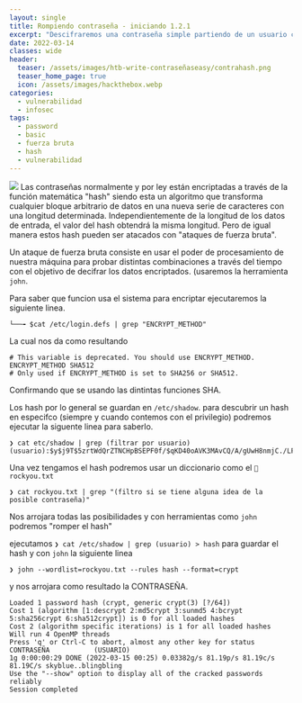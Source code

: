 ```yaml
---
layout: single
title: Rompiendo contraseña - iniciando 1.2.1
excerpt: "Descifraremos una contraseña simple partiendo de un usuario con privilegios usando un diccionario de contraseñas para realizar un ataque de fuerza bruta."
date: 2022-03-14
classes: wide
header:
  teaser: /assets/images/htb-write-contraseñaseasy/contrahash.png
  teaser_home_page: true
  icon: /assets/images/hackthebox.webp
categories:
  - vulnerabilidad
  - infosec
tags:  
  - password
  - basic
  - fuerza bruta 
  - hash
  - vulnerabilidad
---
```


![](/assets/images/htb-write-contraseñaseasy/contrahash.png)
Las contraseñas normalmente y por ley están encriptadas a través de la función matemática "hash" siendo esta un algoritmo que transforma cualquier bloque arbitrario de datos en una nueva serie de caracteres con una longitud determinada. Independientemente de la longitud de los datos de entrada, el valor del hash obtendrá la misma longitud. Pero de igual manera estos hash pueden ser atacados con "ataques de fuerza bruta".

Un ataque de fuerza bruta consiste en usar el poder de procesamiento de nuestra máquina para probar distintas combinaciones a través del tiempo con el objetivo de decifrar los datos encriptados. (usaremos la herramienta `john`.

Para saber que funcion usa el sistema para encriptar ejecutaremos la siguiente linea.

```
└──╼ $cat /etc/login.defs | grep "ENCRYPT_METHOD"
```

La cual nos da como resultando

```
# This variable is deprecated. You should use ENCRYPT_METHOD.
ENCRYPT_METHOD SHA512
# Only used if ENCRYPT_METHOD is set to SHA256 or SHA512.
```

Confirmando que se usando las dintintas funciones SHA. 

Los hash por lo general se guardan en `/etc/shadow`. para descubrir un hash en especifco (siempre y cuando contemos con el privilegio) podremos ejecutar la siguente linea para saberlo.

```
❯ cat etc/shadow | grep (filtrar por usuario)
(usuario):$y$j9T$5zrtWdQrZTNCHpBSEPF0f/$qKD40oAVK3MAvCQ/A/gUwH8nmjC./LFiJk7vAGsS4P9:19066:0:99999:7:::
```

Una vez tengamos el hash podremos usar un diccionario como el ` rockyou.txt`

```
❯ cat rockyou.txt | grep "(filtro si se tiene alguna idea de la posible contraseña)"
```

Nos arrojara todas las posibilidades y con herramientas como `john` podremos "romper el hash"

ejecutamos `❯ cat /etc/shadow | grep (usuario) > hash` para guardar el hash y con `john` la siguiente linea

```
❯ john --wordlist=rockyou.txt --rules hash --format=crypt
```

y nos arrojara como resultado la CONTRASEÑA.

```
Loaded 1 password hash (crypt, generic crypt(3) [?/64])
Cost 1 (algorithm [1:descrypt 2:md5crypt 3:sunmd5 4:bcrypt 5:sha256crypt 6:sha512crypt]) is 0 for all loaded hashes
Cost 2 (algorithm specific iterations) is 1 for all loaded hashes
Will run 4 OpenMP threads
Press 'q' or Ctrl-C to abort, almost any other key for status
CONTRASEÑA           (USUARIO)
1g 0:00:00:29 DONE (2022-03-15 00:25) 0.03382g/s 81.19p/s 81.19c/s 81.19C/s skyblue..blingbling
Use the "--show" option to display all of the cracked passwords reliably
Session completed
```







